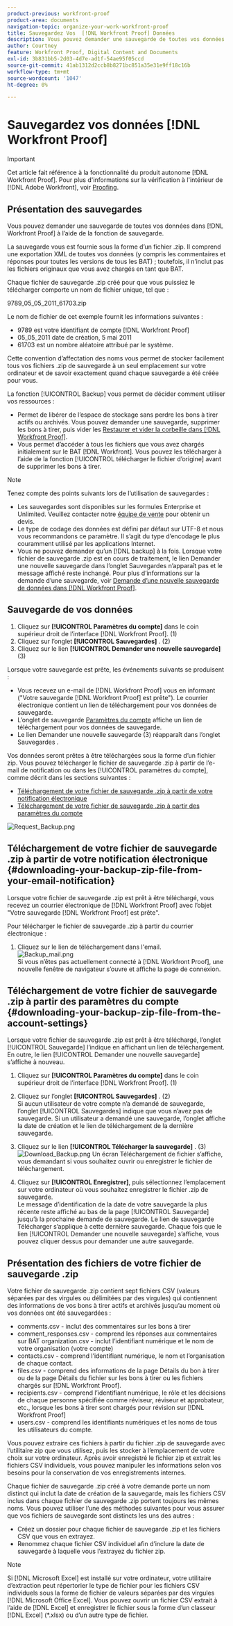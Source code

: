 ```yaml
---
product-previous: workfront-proof
product-area: documents
navigation-topic: organize-your-work-workfront-proof
title: Sauvegardez Vos  [!DNL Workfront Proof] Données
description: Vous pouvez demander une sauvegarde de toutes vos données dans  [!DNL Workfront Proof] à l’aide de la fonction de sauvegarde.
author: Courtney
feature: Workfront Proof, Digital Content and Documents
exl-id: 3b831bb5-2d03-4d7e-ad1f-54ae95f05ccd
source-git-commit: 41ab1312d2ccb8b8271bc851a35e31e9ff18c16b
workflow-type: tm+mt
source-wordcount: '1047'
ht-degree: 0%

---
```


# Sauvegardez vos données [!DNL Workfront Proof]

>[!IMPORTANT]
>
>Cet article fait référence à la fonctionnalité du produit autonome [!DNL Workfront Proof]. Pour plus d&#39;informations sur la vérification à l&#39;intérieur de [!DNL Adobe Workfront], voir [Proofing](../../../review-and-approve-work/proofing/proofing.md).

## Présentation des sauvegardes

Vous pouvez demander une sauvegarde de toutes vos données dans [!DNL Workfront Proof] à l’aide de la fonction de sauvegarde.

La sauvegarde vous est fournie sous la forme d’un fichier .zip. Il comprend une exportation XML de toutes vos données (y compris les commentaires et réponses pour toutes les versions de tous les BAT) ; toutefois, il n’inclut pas les fichiers originaux que vous avez chargés en tant que BAT.

Chaque fichier de sauvegarde .zip créé pour que vous puissiez le télécharger comporte un nom de fichier unique, tel que :

9789_05_05_2011_61703.zip

Le nom de fichier de cet exemple fournit les informations suivantes :

* 9789 est votre identifiant de compte [!DNL Workfront Proof]
* 05_05_2011 date de création, 5 mai 2011
* 61703 est un nombre aléatoire attribué par le système.

Cette convention d’affectation des noms vous permet de stocker facilement tous vos fichiers .zip de sauvegarde à un seul emplacement sur votre ordinateur et de savoir exactement quand chaque sauvegarde a été créée pour vous.

La fonction [!UICONTROL Backup] vous permet de décider comment utiliser vos ressources :

* Permet de libérer de l’espace de stockage sans perdre les bons à tirer actifs ou archivés. Vous pouvez demander une sauvegarde, supprimer les bons à tirer, puis vider les [Restaurer et vider la corbeille dans [!DNL Workfront Proof]](../../../workfront-proof/wp-work-proofsfiles/manage-your-work/restore-and-empty-trash.md).
* Vous permet d’accéder à tous les fichiers que vous avez chargés initialement sur le BAT [!DNL Workfront]. Vous pouvez les télécharger à l’aide de la fonction [!UICONTROL télécharger le fichier d’origine] avant de supprimer les bons à tirer.

>[!NOTE]
>
>Tenez compte des points suivants lors de l’utilisation de sauvegardes :
>
>* Les sauvegardes sont disponibles sur les formules Enterprise et Unlimited. Veuillez contacter notre [équipe de vente](mailto:sales@proofhq.com) pour obtenir un devis.
>* Le type de codage des données est défini par défaut sur UTF-8 et nous vous recommandons ce paramètre. Il s’agit du type d’encodage le plus couramment utilisé par les applications Internet.
>* Vous ne pouvez demander qu’un [!DNL backup] à la fois. Lorsque votre fichier de sauvegarde .zip est en cours de traitement, le lien Demander une nouvelle sauvegarde dans l’onglet Sauvegardes n’apparaît pas et le message affiché reste inchangé. Pour plus d’informations sur la demande d’une sauvegarde, voir [Demande d’une nouvelle sauvegarde de données dans [!DNL Workfront Proof]](../../../workfront-proof/wp-acct-admin/account-settings/request-new-data-backup-in-wp.md).
>



## Sauvegarde de vos données

1. Cliquez sur **[!UICONTROL Paramètres du compte]** dans le coin supérieur droit de l’interface [!DNL Workfront Proof]. (1)
1. Cliquez sur l’onglet **[!UICONTROL Sauvegardes]** . (2)
1. Cliquez sur le lien **[!UICONTROL Demander une nouvelle sauvegarde]** (3)

Lorsque votre sauvegarde est prête, les événements suivants se produisent :

* Vous recevez un e-mail de [!DNL Workfront Proof] vous en informant (&quot;Votre sauvegarde [!DNL Workfront Proof] est prête&quot;). Le courrier électronique contient un lien de téléchargement pour vos données de sauvegarde.
* L’onglet de sauvegarde [Paramètres du compte](https://support.workfront.com/hc/en-us/sections/115000912147-Account-settings) affiche un lien de téléchargement pour vos données de sauvegarde.
* Le lien Demander une nouvelle sauvegarde (3) réapparaît dans l’onglet Sauvegardes .

Vos données seront prêtes à être téléchargées sous la forme d’un fichier zip. Vous pouvez télécharger le fichier de sauvegarde .zip à partir de l’e-mail de notification ou dans les [!UICONTROL  paramètres du compte], comme décrit dans les sections suivantes :

* [Téléchargement de votre fichier de sauvegarde .zip à partir de votre notification électronique](#downloading-your-backup-zip-file-from-your-email-notification)
* [Téléchargement de votre fichier de sauvegarde .zip à partir des paramètres du compte](#downloading-your-backup-zip-file-from-the-account-settings)

![Request_Backup.png](assets/request-backup-350x167.png)

## Téléchargement de votre fichier de sauvegarde .zip à partir de votre notification électronique {#downloading-your-backup-zip-file-from-your-email-notification}

Lorsque votre fichier de sauvegarde .zip est prêt à être téléchargé, vous recevez un courrier électronique de [!DNL Workfront Proof] avec l’objet &quot;Votre sauvegarde [!DNL Workfront Proof] est prête&quot;.

Pour télécharger le fichier de sauvegarde .zip à partir du courrier électronique :

1. Cliquez sur le lien de téléchargement dans l&#39;email.\
   ![Backup_mail.png](assets/backup-mail-350x120.png)\
   Si vous n’êtes pas actuellement connecté à [!DNL Workfront Proof], une nouvelle fenêtre de navigateur s’ouvre et affiche la page de connexion.

## Téléchargement de votre fichier de sauvegarde .zip à partir des paramètres du compte {#downloading-your-backup-zip-file-from-the-account-settings}

Lorsque votre fichier de sauvegarde .zip est prêt à être téléchargé, l’onglet [!UICONTROL Sauvegarde] l’indique en affichant un lien de téléchargement. En outre, le lien [!UICONTROL Demander une nouvelle sauvegarde] s’affiche à nouveau.

1. Cliquez sur **[!UICONTROL Paramètres du compte]** dans le coin supérieur droit de l’interface [!DNL Workfront Proof]. (1)
1. Cliquez sur l’onglet **[!UICONTROL Sauvegardes]** . (2)\
   Si aucun utilisateur de votre compte n’a demandé de sauvegarde, l’onglet [!UICONTROL Sauvegardes] indique que vous n’avez pas de sauvegarde. Si un utilisateur a demandé une sauvegarde, l’onglet affiche la date de création et le lien de téléchargement de la dernière sauvegarde.

1. Cliquez sur le lien **[!UICONTROL Télécharger la sauvegarde]** . (3)\
   ![Download_Backup.png](assets/download-backup-350x167.png) Un écran Téléchargement de fichier s’affiche, vous demandant si vous souhaitez ouvrir ou enregistrer le fichier de téléchargement.

1. Cliquez sur **[!UICONTROL Enregistrer]**, puis sélectionnez l’emplacement sur votre ordinateur où vous souhaitez enregistrer le fichier .zip de sauvegarde.\
   Le message d’identification de la date de votre sauvegarde la plus récente reste affiché au bas de la page [!UICONTROL Sauvegarde] jusqu’à la prochaine demande de sauvegarde. Le lien de sauvegarde Télécharger s’applique à cette dernière sauvegarde. Chaque fois que le lien [!UICONTROL Demander une nouvelle sauvegarde] s’affiche, vous pouvez cliquer dessus pour demander une autre sauvegarde.

## Présentation des fichiers de votre fichier de sauvegarde .zip

Votre fichier de sauvegarde .zip contient sept fichiers CSV (valeurs séparées par des virgules ou délimitées par des virgules) qui contiennent des informations de vos bons à tirer actifs et archivés jusqu’au moment où vos données ont été sauvegardées :

* comments.csv - inclut des commentaires sur les bons à tirer
* comment_responses.csv - comprend les réponses aux commentaires sur BAT organization.csv - inclut l’identifiant numérique et le nom de votre organisation (votre compte)
* contacts.csv - comprend l’identifiant numérique, le nom et l’organisation de chaque contact.
* files.csv - comprend des informations de la page Détails du bon à tirer ou de la page Détails du fichier sur les bons à tirer ou les fichiers chargés sur [!DNL Workfront Proof].
* recipients.csv - comprend l’identifiant numérique, le rôle et les décisions de chaque personne spécifiée comme réviseur, réviseur et approbateur, etc., lorsque les bons à tirer sont chargés pour révision sur [!DNL Workfront Proof]
* users.csv - comprend les identifiants numériques et les noms de tous les utilisateurs du compte.

Vous pouvez extraire ces fichiers à partir du fichier .zip de sauvegarde avec l’utilitaire zip que vous utilisez, puis les stocker à l’emplacement de votre choix sur votre ordinateur. Après avoir enregistré le fichier zip et extrait les fichiers CSV individuels, vous pouvez manipuler les informations selon vos besoins pour la conservation de vos enregistrements internes.

Chaque fichier de sauvegarde .zip créé à votre demande porte un nom distinct qui inclut la date de création de la sauvegarde, mais les fichiers CSV inclus dans chaque fichier de sauvegarde .zip portent toujours les mêmes noms. Vous pouvez utiliser l’une des méthodes suivantes pour vous assurer que vos fichiers de sauvegarde sont distincts les uns des autres :

* Créez un dossier pour chaque fichier de sauvegarde .zip et les fichiers CSV que vous en extrayez.
* Renommez chaque fichier CSV individuel afin d’inclure la date de sauvegarde à laquelle vous l’extrayez du fichier zip.

>[!NOTE]
>
>Si [!DNL Microsoft Excel] est installé sur votre ordinateur, votre utilitaire d’extraction peut répertorier le type de fichier pour les fichiers CSV individuels sous la forme de fichier de valeurs séparées par des virgules [!DNL Microsoft Office Excel]. Vous pouvez ouvrir un fichier CSV extrait à l’aide de [!DNL Excel] et enregistrer le fichier sous la forme d’un classeur [!DNL Excel] (&#42;.xlsx) ou d’un autre type de fichier.

